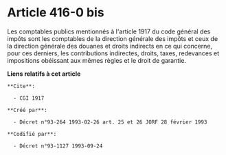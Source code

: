 # Article 416-0 bis

Les comptables publics mentionnés à l'article 1917 du code général des impôts sont les comptables de la direction générale
des impôts et ceux de la direction générale des douanes et droits indirects en ce qui concerne, pour ces derniers, les
contributions indirectes, droits, taxes, redevances et impositions obéissant aux mêmes règles et le droit de garantie.

**Liens relatifs à cet article**

	**Cite**:

	  - CGI 1917

	**Créé par**:

	  - Décret n°93-264 1993-02-26 art. 25 et 26 JORF 28 février 1993

	**Codifié par**:

	  - Décret n°93-1127 1993-09-24

